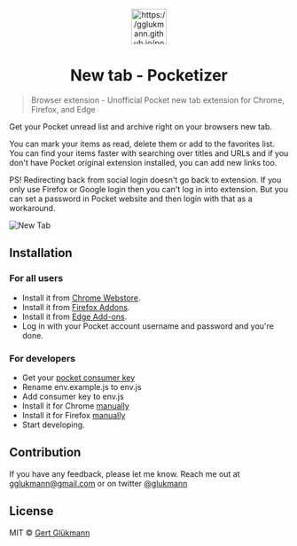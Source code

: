 <p align="center">
  <a href="https://gglukmann.github.io/pocketizer">
    <img alt="https://gglukmann.github.io/pocketizer" src="https://gglukmann.github.io/pocketizer/icon64.png" width="64" />
  </a>
</p>
<h1 align="center">
  New tab - Pocketizer
</h1>

> Browser extension - Unofficial Pocket new tab extension for Chrome, Firefox, and Edge

Get your Pocket unread list and archive right on your browsers new tab.

You can mark your items as read, delete them or add to the favorites list. You can find your items faster with searching over titles and URLs and if you don't have Pocket original extension installed, you can add new links too.

PS! Redirecting back from social login doesn't go back to extension. If you only use Firefox or Google login then you can't log in into extension. But you can set a password in Pocket website and then login with that as a workaround.

![New Tab](https://gglukmann.github.io/pocketizer/screenshots/screenshot1280x800.jpg)

## Installation

### For all users

-   Install it from [Chrome Webstore](https://chrome.google.com/webstore/detail/new-tab-pocketizer/ikndkhohinloomoacdggllledgjehkcf).
-   Install it from [Firefox Addons](https://addons.mozilla.org/en-GB/firefox/addon/new-tab-pocketizer/).
-   Install it from [Edge Add-ons](https://microsoftedge.microsoft.com/addons/detail/pildgbnjndmpndgjafbagcigfaoifjka).
-   Log in with your Pocket account username and password and you're done.

### For developers

-   Get your [pocket consumer key](https://getpocket.com/developer/apps/new)
-   Rename env.example.js to env.js
-   Add consumer key to env.js
-   Install it for Chrome [manually](https://stackoverflow.com/a/24577660/5762960)
-   Install it for Firefox [manually](https://developer.mozilla.org/en-US/Add-ons/WebExtensions/Temporary_Installation_in_Firefox)
-   Start developing.

## Contribution

If you have any feedback, please let me know. Reach me out at gglukmann@gmail.com or on twitter [@glukmann](http://twitter.com/glukmann)

## License

MIT © [Gert Glükmann](http://fortis.planet.ee/gg/)
